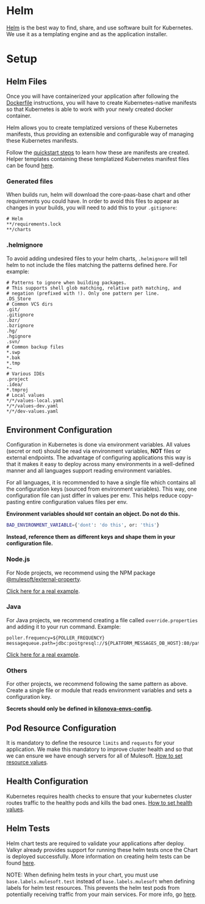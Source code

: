 # Helm
[Helm](https://helm.sh/) is the best way to find, share, and use software built for Kubernetes.
We use it as a templating engine and as the application installer.

# Setup
## Helm Files

Once you will have containerized your application after following the [Dockerfile](../getting-started/dockerfile.md) instructions,
you will have to create Kubernetes-native manifests so that Kubernetes is able to work with your newly created docker container.

Helm allows you to create templatized versions of these Kubernetes manifests, thus providing an extensible and
configurable way of managing these Kubernetes manifests.

Follow the [quickstart steps](https://helm.sh/docs/chart_template_guide/) to learn how these are
manifests are created. Helper templates containing these templatized Kubernetes manifest files can be found
[here](https://github.com/mulesoft/core-paas-base#base-the-helm-helper-chart).

### Generated files
When builds run, helm will download the core-paas-base chart and other requirements you could have. In order to avoid this files to appear as changes in your builds, you will need to add this to your `.gitignore`:

```
# Helm
**/requirements.lock
**/charts
```

### .helmignore

To avoid adding undesired files to your helm charts, `.helmignore` will tell helm to not include the files matching the patterns defined here. For example:

```
# Patterns to ignore when building packages.
# This supports shell glob matching, relative path matching, and
# negation (prefixed with !). Only one pattern per line.
.DS_Store
# Common VCS dirs
.git/
.gitignore
.bzr/
.bzrignore
.hg/
.hgignore
.svn/
# Common backup files
*.swp
*.bak
*.tmp
*~
# Various IDEs
.project
.idea/
*.tmproj
# Local values
*/*/values-local.yaml
*/*/values-dev.yaml
*/*/dev-values.yaml
```

## Environment Configuration
Configuration in Kubernetes is done via environment variables.
All values (secret or not) should be read via environment variables, __NOT__ files or external endpoints.
The advantage of configuring applications this way is that it makes it easy to deploy across many environments in a well-defined manner and all languages support reading environment variables.

For all languages, it is recommended to have a single file which contains all the configuration keys (sourced from environment variables).
This way, one configuration file can just differ in values per env.
This helps reduce copy-pasting entire configuration values files per env.

**Environment variables should `NOT` contain an object. Do not do this.**
```bash
BAD_ENVIRONMENT_VARIABLE={'dont': 'do this', or: 'this'}
```

**Instead, reference them as different keys and shape them in your configuration file.**

### Node.js
For Node projects, we recommend using the NPM package [@mulesoft/external-property](https://github.com/mulesoft/external-property).

[Click here for a real example](https://github.com/mulesoft/authentication-server/blob/master/api/config/default.js#L27).

### Java
For Java projects, we recommend creating a file called `override.properties` and adding it to your run command. Example:
```properties
poller.frequency=${POLLER_FREQUENCY}
messagequeue.path=jdbc:postgresql://${PLATFORM_MESSAGES_DB_HOST}:80/path
```
[Click here for a real example](https://github.com/mulesoft/anypoint/blob/develop/resources/kubernetes/arm/overrides/mule-message-processor/override.properties).

### Others
For other projects, we recommend following the same pattern as above. Create a single file or module that reads environment variables and sets a configuration key.

**Secrets should only be defined in [kilonova-envs-config](https://github.com/mulesoft/kilonova-envs-config/).**

## Pod Resource Configuration
It is mandatory to define the resource `limits` and `requests` for your application. We make this mandatory to improve cluster health and so that we can ensure we have enough servers for all of Mulesoft.
[How to set resource values](https://github.com/mulesoft/core-paas-base#baseresourceslimits).

## Health Configuration
Kubernetes requires health checks to ensure that your kubernetes cluster routes traffic to the healthy pods and kills the bad ones.
[How to set health values](https://github.com/mulesoft/core-paas-base#basehealth).

## Helm Tests
Helm chart tests are required to validate your applications after deploy. Valkyr already provides
support for running these helm tests once the Chart is deployed successfully. More information on creating helm tests can
be found [here](https://v2.helm.sh/docs/chart_tests/).

NOTE: When defining helm tests in your chart, you must use `base.labels.mulesoft.test` instead of `base.labels.mulesoft`
when defining labels for helm test resources. This prevents the helm test pods from potentially receiving traffic from your main services.
For more info, go [here](https://github.com/mulesoft/core-paas-base#baselabelsmulesofttest).
